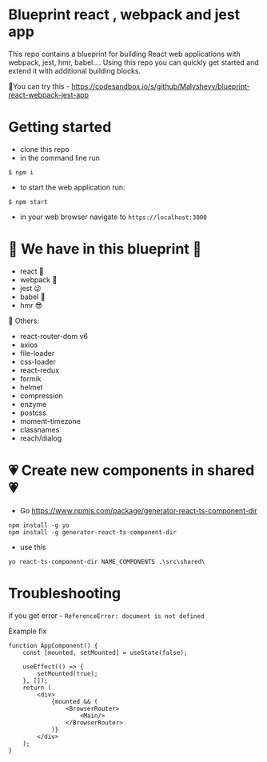 # Blueprint react , webpack and jest app
This repo contains a blueprint for building React web applications with webpack, jest, hmr, babel.... Using this repo you can quickly get started and extend it with additional building blocks. 

 👀You can try this - https://codesandbox.io/s/github/Malyshevv/blueprint-react-webpack-jest-app

# Getting started
- clone this repo
- in the command line run
```
$ npm i
```
- to start the web application run:
```
$ npm start
```
- in your web browser navigate to `https://localhost:3000`

# 	:robot: We have in this blueprint  :robot:
  - react :partying_face:
  - webpack :smiling_face_with_three_hearts:
  - jest :stuck_out_tongue_winking_eye:
  - babel :disguised_face:
  - hmr :sunglasses:

:speech_balloon: Others: 
  - react-router-dom v6
  - axios
  - file-loader
  - css-loader
  - react-redux
  - formik
  - helmet
  - compression
  - enzyme
  - postcss
  - moment-timezone
  - classnames
  - reach/dialog

# :heartpulse: Create new components in shared :heartpulse:
- Go https://www.npmjs.com/package/generator-react-ts-component-dir
```
npm install -g yo
npm install -g generator-react-ts-component-dir
```
- use this
``` 
yo react-ts-component-dir NAME_COMPONENTS .\src\shared\
```

# Troubleshooting

if you get error - ` ReferenceError: document is not defined `

Example fix
```
function AppComponent() {
    const [mounted, setMounted] = useState(false);

    useEffect(() => {
        setMounted(true);
    }, []);
    return (
        <div>
            {mounted && (
                <BrowserRouter>
                    <Main/>
                </BrowserRouter>
            )}
        </div>
    );
}
```
